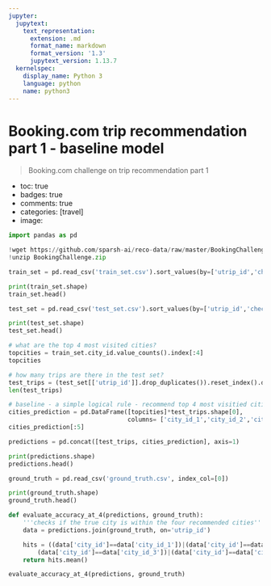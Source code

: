```yaml
---
jupyter:
  jupytext:
    text_representation:
      extension: .md
      format_name: markdown
      format_version: '1.3'
      jupytext_version: 1.13.7
  kernelspec:
    display_name: Python 3
    language: python
    name: python3
---
```


# Booking.com trip recommendation part 1 - baseline model
> Booking.com challenge on trip recommendation part 1

- toc: true
- badges: true
- comments: true
- categories: [travel]
- image: 

```python id="YrHhkJNbghNP"
import pandas as pd
```

```python id="LR03pKu4hTyH"
!wget https://github.com/sparsh-ai/reco-data/raw/master/BookingChallenge.zip
!unzip BookingChallenge.zip
```

```python colab={"base_uri": "https://localhost:8080/", "height": 221} id="L-wi74ZtgvVH" outputId="f6fcd4c5-ada2-4b88-9dba-5f449d7c9226"
train_set = pd.read_csv('train_set.csv').sort_values(by=['utrip_id','checkin'])

print(train_set.shape)
train_set.head()
```

```python colab={"base_uri": "https://localhost:8080/", "height": 221} id="z1m-r3qLhH0x" outputId="91c73e93-2946-4448-c8f9-b7c7841be235"
test_set = pd.read_csv('test_set.csv').sort_values(by=['utrip_id','checkin'])

print(test_set.shape)
test_set.head()
```

```python colab={"base_uri": "https://localhost:8080/"} id="9QKI_nxuhtVP" outputId="7eaf4633-813b-41c7-fd36-46f31b344110"
# what are the top 4 most visited cities?
topcities = train_set.city_id.value_counts().index[:4]
topcities
```

```python colab={"base_uri": "https://localhost:8080/"} id="xz0---cgiG7X" outputId="6672ddf9-f1f6-42ad-fff1-a701056ecc9b"
# how many trips are there in the test set?
test_trips = (test_set[['utrip_id']].drop_duplicates()).reset_index().drop('index', axis=1)
len(test_trips)
```

```python colab={"base_uri": "https://localhost:8080/", "height": 204} id="ptKQJIE-iMnL" outputId="3635433b-a717-453d-cbad-6eef6d8892ca"
# baseline - a simple logical rule - recommend top 4 most visitied cities to everyone
cities_prediction = pd.DataFrame([topcities]*test_trips.shape[0],
                                 columns= ['city_id_1','city_id_2','city_id_3','city_id_4'])
cities_prediction[:5]
```

```python colab={"base_uri": "https://localhost:8080/", "height": 221} id="I4kLpNQVirxr" outputId="35a862c1-8126-46d2-d043-ebf2ac43d84b"
predictions = pd.concat([test_trips, cities_prediction], axis=1)

print(predictions.shape)
predictions.head()
```

```python colab={"base_uri": "https://localhost:8080/", "height": 252} id="OeOWrUdujVer" outputId="131db80f-2718-4c65-e01a-fdd7cb040001"
ground_truth = pd.read_csv('ground_truth.csv', index_col=[0])

print(ground_truth.shape)
ground_truth.head()
```

```python id="4YhzkrLnjgeo"
def evaluate_accuracy_at_4(predictions, ground_truth):
    '''checks if the true city is within the four recommended cities'''
    data = predictions.join(ground_truth, on='utrip_id')

    hits = ((data['city_id']==data['city_id_1'])|(data['city_id']==data['city_id_2'])|
        (data['city_id']==data['city_id_3'])|(data['city_id']==data['city_id_4']))*1
    return hits.mean()
```

```python colab={"base_uri": "https://localhost:8080/"} id="8t0sGGLNjr6J" outputId="10bce096-8673-4343-adc0-05c4c27f39b1"
evaluate_accuracy_at_4(predictions, ground_truth)
```

```python id="8Oorct55jydh"

```
